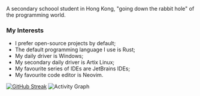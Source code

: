 A secondary schoool student in Hong Kong, "going down the rabbit hole" of the programming world.

### My Interests
- I prefer open-source projects by default;
- The default programming language I use is Rust;
- My daily driver is Windows;
- My secondary daily driver is Artix Linux;
- My favourite series of IDEs are JetBrains IDEs;
- My favourite code editor is Neovim.

[![GitHub Streak](http://github-readme-streak-stats.herokuapp.com?user=HTG-YT&hide_border=true)](https://git.io/streak-stats)
![Activity Graph](http://activity-graph.herokuapp.com/graph?username=HTG-YT&bg_color=161B22&color=4fff67&line=4fff67&point=ffffff&area=true&hide_border=true)
